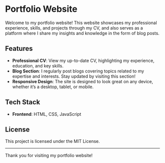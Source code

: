 # Portfolio Website

Welcome to my portfolio website! This website showcases my professional experience, skills, and projects through my CV, and also serves as a platform where I share my insights and knowledge in the form of blog posts.

## Features

- **Professional CV**: View my up-to-date CV, highlighting my experience, education, and key skills.
- **Blog Section**: I regularly post blogs covering topics related to my expertise and interests. Stay updated by visiting this section!
- **Responsive Design**: The site is designed to look great on any device, whether it’s a desktop, tablet, or mobile.

## Tech Stack

- **Frontend**: HTML, CSS, JavaScript


## License

This project is licensed under the MIT License.

---

Thank you for visiting my portfolio website!
